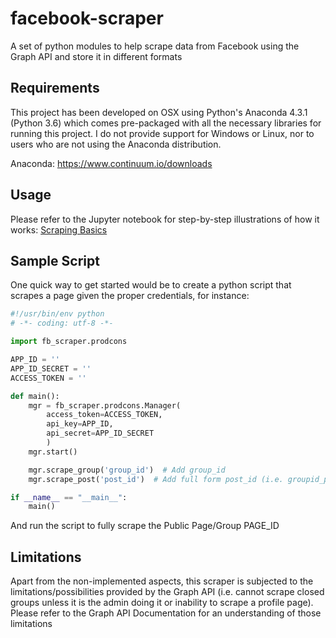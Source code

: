 # facebook-scraper
A set of python modules to help scrape data from Facebook using the Graph API and store it in different formats

## Requirements
This project has been developed on OSX using Python's Anaconda 4.3.1 (Python 3.6) which comes pre-packaged with all the necessary libraries for running this project. I do not provide support for Windows or Linux, nor to users who are not using the Anaconda distribution.

Anaconda: https://www.continuum.io/downloads

## Usage
Please refer to the Jupyter notebook for step-by-step illustrations of how it works:
[Scraping Basics](ScrapingBasics.ipynb)

## Sample Script
One quick way to get started would be to create a python script that scrapes a page given the proper credentials, for instance:
``` python
#!/usr/bin/env python
# -*- coding: utf-8 -*-

import fb_scraper.prodcons

APP_ID = ''
APP_ID_SECRET = ''
ACCESS_TOKEN = ''

def main():
    mgr = fb_scraper.prodcons.Manager(
        access_token=ACCESS_TOKEN,
        api_key=APP_ID,
        api_secret=APP_ID_SECRET
        )
    mgr.start()

    mgr.scrape_group('group_id')  # Add group_id
    mgr.scrape_post('post_id')  # Add full form post_id (i.e. groupid_postid)

if __name__ == "__main__":
    main()
```
And run the script to fully scrape the Public Page/Group PAGE_ID

## Limitations
Apart from the non-implemented aspects, this scraper is subjected to the limitations/possibilities provided by the Graph API (i.e. cannot scrape closed groups unless it is the admin doing it or inability to scrape a profile page). Please refer to the Graph API Documentation for an understanding of those limitations